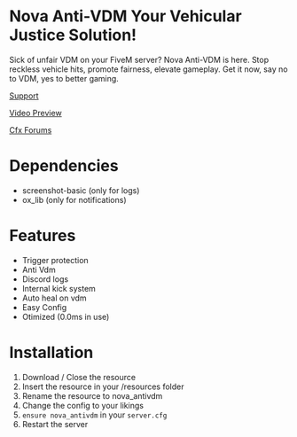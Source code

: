 # Nova Anti-VDM Your Vehicular Justice Solution!

Sick of unfair VDM on your FiveM server? Nova Anti-VDM is here. Stop reckless vehicle hits, promote fairness, elevate gameplay. Get it now, say no to VDM, yes to better gaming.


[Support](https://discord.gg/HNhCsR9cHU)

[Video Preview](https://www.youtube.com/watch?v=dQw4w9WgXcQ&ab_channel=RickAstley)

[Cfx Forums](https://it.wikipedia.org/wiki/Errore_404)


# **Dependencies**
- screenshot-basic (only for logs)
- ox_lib (only for notifications)

# **Features**
- Trigger protection
- Anti Vdm
- Discord logs
- Internal kick system
- Auto heal on vdm
- Easy Config
- Otimized (0.0ms in use)

# **Installation**
1. Download / Close the resource
2. Insert the resource in your /resources folder
3. Rename the resource to nova_antivdm
4. Change the config to your likings
5. `ensure nova_antivdm` in your `server.cfg`
6. Restart the server 

